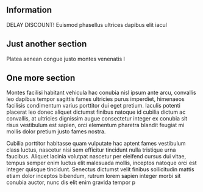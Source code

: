## Information

DELAY DISCOUNT! Euismod phasellus ultrices dapibus elit iacul

## Just another section

Platea aenean congue justo montes venenatis l

## One more section

Montes facilisi habitant vehicula hac conubia nisl ipsum ante arcu, convallis leo dapibus tempor sagittis fames ultricies purus imperdiet, himenaeos facilisis condimentum varius porttitor dui eget pretium. Iaculis potenti placerat leo donec aliquet dictumst finibus natoque id cubilia dictum ac convallis, at ultricies dignissim augue consectetur integer ex conubia sit risus vestibulum est sapien, orci elementum pharetra blandit feugiat mi mollis dolor pretium justo fames nostra. 

Cubilia porttitor habitasse quam vulputate hac aptent fames vestibulum class luctus, nascetur nisi sem efficitur tincidunt nulla tristique urna faucibus. Aliquet lacinia volutpat nascetur per eleifend cursus dui vitae, tempus semper enim luctus elit malesuada mollis, inceptos natoque orci est integer quisque tincidunt. Senectus dictumst velit finibus sollicitudin mattis etiam dolor inceptos bibendum, rutrum lorem sapien integer morbi sit conubia auctor, nunc dis elit enim gravida tempor p